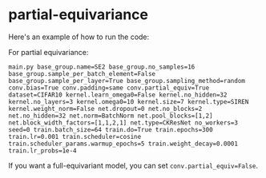 # partial-equivariance

Here's an example of how to run the code:

For partial equivariance: 
```
main.py base_group.name=SE2 base_group.no_samples=16 base_group.sample_per_batch_element=False base_group.sample_per_layer=True base_group.sampling_method=random conv.bias=True conv.padding=same conv.partial_equiv=True dataset=CIFAR10 kernel.learn_omega0=False kernel.no_hidden=32 kernel.no_layers=3 kernel.omega0=10 kernel.size=7 kernel.type=SIREN kernel.weight_norm=False net.dropout=0 net.no_blocks=2 net.no_hidden=32 net.norm=BatchNorm net.pool_blocks=[1,2] net.block_width_factors=[1,1,2,1] net.type=CKResNet no_workers=3 seed=0 train.batch_size=64 train.do=True train.epochs=300 train.lr=0.001 train.scheduler=cosine train.scheduler_params.warmup_epochs=5 train.weight_decay=0.0001 train.lr_probs=1e-4
```

If you want a full-equivariant model, you can set `conv.partial_equiv=False`.
